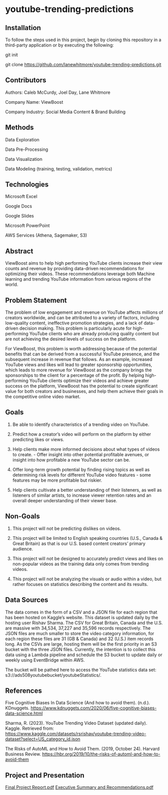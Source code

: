 # youtube-trending-predictions

## Installation
To follow the steps used in this project, begin by cloning this repository in a third-party application or by executing the following:

git init

git clone https://github.com/lanewhitmore/youtube-trending-predictions.git

## Contributors
Authors: Caleb McCurdy, Joel Day, Lane Whitmore

Company Name: ViewBoost

Company Industry: Social Media Content & Brand Building

## Methods
Data Exploration

Data Pre-Processing

Data Visualization

Data Modeling (training, testing, validation, metrics)

## Technologies
Microsoft Excel

Google Docs

Google Slides

Microsoft PowerPoint

AWS Services (Athena, Sagemaker, S3)

## Abstract
ViewBoost aims to help high performing YouTube clients increase their view counts and revenue by providing data-driven recommendations for optimizing their videos. These recommendations leverage both Machine learning and trending YouTube information from various regions of the world. 

## Problem Statement
The problem of low engagement and revenue on YouTube affects millions of creators worldwide, and can be attributed to a variety of factors, including low-quality content, ineffective promotion strategies, and a lack of data-driven decision making. This problem is particularly acute for high-performing YouTube clients who are already producing quality content but are not achieving the desired levels of success on the platform.

For ViewBoost, this problem is worth addressing because of the potential benefits that can be derived from a successful YouTube presence, and the subsequent increase in revenue that follows. As an example, increased YouTube views and likes will lead to greater sponsorship opportunities, which leads to more revenue for ViewBoost as the company brings the sponsorships to the client for a percentage of the profit. By helping high-performing YouTube clients optimize their videos and achieve greater success on the platform, ViewBoost has the potential to create significant value for both creators and businesses, and help them achieve their goals in the competitive online video market.

## Goals
1. Be able to identify characteristics of a trending video on YouTube.

2. Predict how a creator’s video will perform on the platform by either predicting likes or views.

3. Help clients make more informed decisions about what types of videos to create.  - Offer insight into other potential profitable avenues, or insight into how profitable a new YouTube sector can be. 

4. Offer long-term growth potential by finding rising topics as well as determining risk levels for different YouTube video features - some features may be more profitable but riskier. 

5. Help clients cultivate a better understanding of their listeners, as well as listeners of similar artists, to increase viewer retention rates and an overall deeper understanding of their viewer base. 


## Non-Goals
1. This project will not be predicting dislikes on videos.

2. This project will be limited to English speaking countries (U.S., Canada & Great Britain) as that is our U.S. based content creators’ primary audience.

3. This project will not be designed to accurately predict views and likes on non-popular videos as the training data only comes from trending videos.

4. This project will not be analyzing the visuals or audio within a video, but rather focuses on statistics describing the content and its results.


## Data Sources
The data comes in the form of a CSV and a JSON file for each region that has been hosted on Kaggle’s website. This dataset is updated daily by the hosting user Rishav Sharma. The CSV for Great Britain, Canada and the U.S. are massive with 34,534, 37,227 and 35,596 records respectively. The JSON files are much smaller to store the video category information, for each region these files are 31 (GB & Canada) and 32 (U.S.) item records long. As the CSVs are large, hosting them will be the first priority in an S3 bucket with the three JSON files. Currently, the intention is to collect this data using a Lambda pipeline and schedule the S3 bucket to update daily or weekly using EventBridge within AWS. 

The bucket will be pathed here to access the YouTube statistics data set: s3://ads508youtubebucket/youtubeStatistics/.

## References
Five Cognitive Biases In Data Science (And how to avoid them). (n.d.). KDnuggets. 
https://www.kdnuggets.com/2020/06/five-cognitive-biases-data-science.html

Sharma, R. (2023). YouTube Trending Video Dataset (updated daily). Kaggle. Retrieved from: 
https://www.kaggle.com/datasets/rsrishav/youtube-trending-video-dataset?select=US_category_id.json

The Risks of AutoML and How to Avoid Them. (2019, October 24). Harvard Business Review. 
https://hbr.org/2019/10/the-risks-of-automl-and-how-to-avoid-them

## Project and Presentation
[Final Project Report.pdf](https://github.com/lanewhitmore/youtube-trending-predictions/files/11258231/Final.Project.Report.pdf)
[Executive Summary and Recommendations.pdf](https://github.com/lanewhitmore/youtube-trending-predictions/files/11258243/Executive.Summary.and.Recommendations.pdf)
